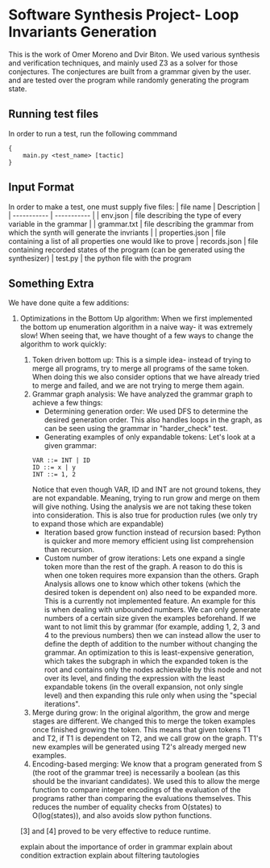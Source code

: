 # Software Synthesis Project- Loop Invariants Generation
This is the work of Omer Moreno and Dvir Biton.
We used various synthesis and verification techniques, 
and mainly used Z3 as a solver for those conjectures.
The conjectures are built from a grammar
given by the user. and are tested over the program
while randomly generating the program state. 

## Running test files
In order to run a test, run the following commmand
```
{
    main.py <test_name> [tactic]
}
```

## Input Format
In order to make a test, one must supply five files:
| file name | Description |
| ----------- | ----------- |
| env.json | file describing the type of every variable in the grammar |
| grammar.txt | file describing the grammar from which the synth will generate the invriants |
| properties.json | file containing a list of all properties one would like to prove
| records.json | file containing recorded states of the program (can be generated using the synthesizer)
| test.py | the python file with the program

## Something Extra
We have done quite a few additions:
1. Optimizations in the Bottom Up algorithm: When we first implemented the bottom up enumeration
    algorithm in a naive way- it was extremely slow! When seeing that, we have thought of 
    a few ways to change the algorithm to work quickly:
    1. Token driven bottom up: This is a simple idea- instead of trying to merge all programs, 
        try to merge all programs of the same token.
        When doing this we also consider options that we have already tried to merge and failed,
        and we are not trying to merge them again.
    2. Grammar graph analysis: We have analyzed the grammar graph to achieve a few things:
        - Determining generation order: We used DFS to determine the desired generation
            order. This also handles loops in the graph, as can be seen using the grammar in "harder_check"
            test.
        - Generating examples of only expandable tokens: Let's look at a given grammar:
        ```
        VAR ::= INT | ID
        ID ::= x | y
        INT ::= 1, 2
        ```
        Notice that even though VAR, ID and INT are not ground tokens, they are not expandable.
        Meaning, trying to run grow and merge on them will give nothing. Using the analysis
        we are not taking these token into consideration. This is also true for production
        rules (we only try to expand those which are expandable)
        - Iteration based grow function instead of recursion based: Python is quicker
            and more memory efficient using list comprehension than recursion.
        - Custom number of grow iterations: Lets one expand a single token more than the rest
            of the graph. A reason to do this is when one token requires more expansion than
            the others. Graph Analysis allows one to know which other tokens (which the desired token
            is dependent on) also need to be expanded more. This is a currently not implemented feature.
            An example for this is when dealing with unbounded numbers. We can only generate numbers
            of a certain size given the examples beforehand. If we want to not limit this by grammar
            (for example, adding 1, 2, 3 and 4 to the previous numbers) then we can instead
            allow the user to define the depth of addition to the number without changing the grammar.
            An optimization to this is least-expensive generation, which takes the subgraph in which
            the expanded token is the root and contains only the nodes achievable by this node
            and not over its level, and finding the expression with the least expandable tokens
            (in the overall expansion, not only single level) and then expanding this rule only when
            using the "special iterations".
    3. Merge during grow: In the original algorithm, the grow and merge stages are different.
        We changed this to merge the token examples once finished growing the token. This means
        that given tokens T1 and T2, if T1 is dependent on T2, and we call grow on the graph.
        T1's new examples will be generated using T2's already merged new examples.
    4. Encoding-based merging: We know that a program generated from S (the root of the grammar tree)
        is necessarily a boolean (as this should be the invariant candidates). We used this 
        to allow the merge function to compare integer encodings of the evaluation of the programs
        rather than comparing the evaluations themselves. This reduces the number of 
        equality checks from O(states) to O(log(states)), and also avoids slow python functions.
    
    [3] and [4] proved to be very effective to reduce runtime.

    explain about the importance of order in grammar
    explain about condition extraction
    explain about filtering tautologies
     
        